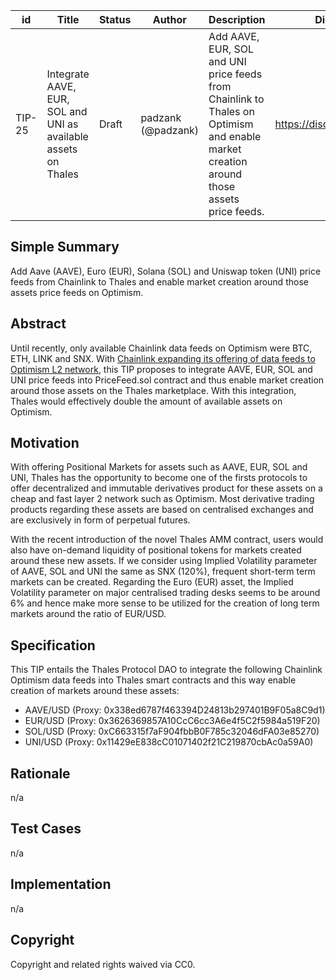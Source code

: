 | id | Title | Status | Author | Description | Discussions to | Created |
| ----------- | ----------- | ----------- | ----------- | ----------- | ----------- | ----------- |
| TIP-25 | Integrate AAVE, EUR, SOL and UNI as available assets on Thales | Draft | padzank (@padzank)| Add AAVE, EUR, SOL and UNI price feeds from Chainlink to Thales on Optimism and enable market creation around those assets price feeds. | https://discord.gg/rPpPcMXSeU | 2022-01-31

## Simple Summary

Add Aave (AAVE), Euro (EUR), Solana (SOL) and Uniswap token (UNI) price feeds from Chainlink to Thales and enable market creation around those assets price feeds on Optimism.

## Abstract

Until recently, only available Chainlink data feeds on Optimism were BTC, ETH, LINK and SNX. With [Chainlink expanding its offering of data feeds to Optimism L2 network](https://docs.chain.link/docs/optimism-price-feeds/), this TIP proposes to integrate AAVE, EUR, SOL and UNI price feeds into PriceFeed.sol contract and thus enable market creation around those assets on the Thales marketplace. With this integration, Thales would effectively double the amount of available assets on Optimism.

## Motivation

With offering Positional Markets for assets such as AAVE, EUR, SOL and UNI, Thales has the opportunity to become one of the firsts protocols to offer decentralized and immutable derivatives product for these assets on a cheap and fast layer 2 network such as Optimism. Most derivative trading products regarding these assets are based on centralised exchanges and are exclusively in form of perpetual futures.

With the recent introduction of the novel Thales AMM contract, users would also have on-demand liquidity of positional tokens for markets created around these new assets. If we consider using Implied Volatility parameter of AAVE, SOL and UNI the same as SNX (120%), frequent short-term term markets can be created. Regarding the Euro (EUR) asset, the Implied Volatility parameter on major centralised trading desks seems to be around 6% and hence make more sense to be utilized for the creation of long term markets around the ratio of EUR/USD.

## Specification

This TIP entails the Thales Protocol DAO to integrate the following Chainlink Optimism data feeds into Thales smart contracts and this way enable creation of markets around these assets:

 - AAVE/USD	(Proxy: 0x338ed6787f463394D24813b297401B9F05a8C9d1)
 - EUR/USD (Proxy: 0x3626369857A10CcC6cc3A6e4f5C2f5984a519F20)
 - SOL/USD (Proxy: 0xC663315f7aF904fbbB0F785c32046dFA03e85270)
 - UNI/USD (Proxy: 0x11429eE838cC01071402f21C219870cbAc0a59A0)

## Rationale

n/a

## Test Cases

n/a

## Implementation

n/a

## Copyright

Copyright and related rights waived via CC0.